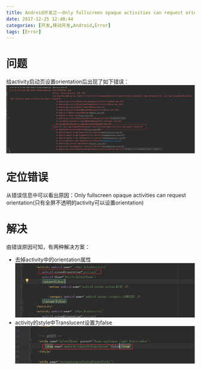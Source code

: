 ```yaml
---
title: Android开发之——Only fullscreen opaque activities can request orientation
date: 2017-12-25 12:48:44  
categories: [开发,移动开发,Android,Error]   
tags: [Error]  
---
```

# 问题   
给activity启动页设置orientation后出现了如下错误：  
![orientation][1]
<!--more-->
# 定位错误
从错误信息中可以看出原因：Only fullscreen opaque activities can request orientation(只有全屏不透明的activity可以设置orientation)  
# 解决  
由错误原因可知，有两种解决方案：
   
- 去掉activity中的orientation属性
![resove-1][2]
- activity的style中Translucent设置为false
![resove-2][3]



[1]: https://raw.githubusercontent.com/PGzxc/images/master/blog-images/orientation-error.png
[2]: https://raw.githubusercontent.com/PGzxc/images/master/blog-images/orientation-solve-1.png
[3]: https://raw.githubusercontent.com/PGzxc/images/master/blog-images/orientation-solve-2.png